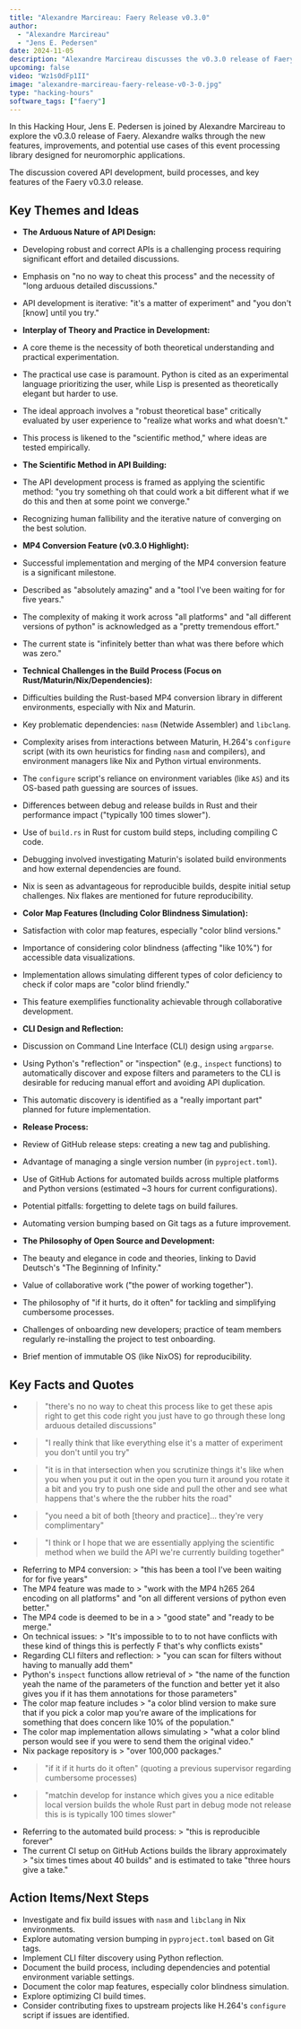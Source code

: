 ```yaml
---
title: "Alexandre Marcireau: Faery Release v0.3.0"
author:
  - "Alexandre Marcireau"
  - "Jens E. Pedersen"
date: 2024-11-05
description: "Alexandre Marcireau discusses the v0.3.0 release of Faery, an event processing library, in this Hacking Hour session."
upcoming: false
video: "Wz1s0dFp1II"
image: "alexandre-marcireau-faery-release-v0-3-0.jpg"
type: "hacking-hours"
software_tags: ["faery"]
---
```


In this Hacking Hour, Jens E. Pedersen is joined by Alexandre Marcireau to explore the v0.3.0 release of Faery. Alexandre walks through the new features, improvements, and potential use cases of this event processing library designed for neuromorphic applications.

The discussion covered API development, build processes, and key features of the Faery v0.3.0 release.

## Key Themes and Ideas

*   **The Arduous Nature of API Design:**
  *   Developing robust and correct APIs is a challenging process requiring significant effort and detailed discussions.
  *   Emphasis on "no no way to cheat this process" and the necessity of "long arduous detailed discussions."
  *   API development is iterative: "it's a matter of experiment" and "you don't [know] until you try."

*   **Interplay of Theory and Practice in Development:**
  *   A core theme is the necessity of both theoretical understanding and practical experimentation.
  *   The practical use case is paramount. Python is cited as an experimental language prioritizing the user, while Lisp is presented as theoretically elegant but harder to use.
  *   The ideal approach involves a "robust theoretical base" critically evaluated by user experience to "realize what works and what doesn't."
  *   This process is likened to the "scientific method," where ideas are tested empirically.

*   **The Scientific Method in API Building:**
  *   The API development process is framed as applying the scientific method: "you try something oh that could work a bit different what if we do this and then at some point we converge."
  *   Recognizing human fallibility and the iterative nature of converging on the best solution.

*   **MP4 Conversion Feature (v0.3.0 Highlight):**
  *   Successful implementation and merging of the MP4 conversion feature is a significant milestone.
  *   Described as "absolutely amazing" and a "tool I've been waiting for for five years."
  *   The complexity of making it work across "all platforms" and "all different versions of python" is acknowledged as a "pretty tremendous effort."
  *   The current state is "infinitely better than what was there before which was zero."

*   **Technical Challenges in the Build Process (Focus on Rust/Maturin/Nix/Dependencies):**
  *   Difficulties building the Rust-based MP4 conversion library in different environments, especially with Nix and Maturin.
  *   Key problematic dependencies: `nasm` (Netwide Assembler) and `libclang`.
  *   Complexity arises from interactions between Maturin, H.264's `configure` script (with its own heuristics for finding `nasm` and compilers), and environment managers like Nix and Python virtual environments.
  *   The `configure` script's reliance on environment variables (like `AS`) and its OS-based path guessing are sources of issues.
  *   Differences between debug and release builds in Rust and their performance impact ("typically 100 times slower").
  *   Use of `build.rs` in Rust for custom build steps, including compiling C code.
  *   Debugging involved investigating Maturin's isolated build environments and how external dependencies are found.
  *   Nix is seen as advantageous for reproducible builds, despite initial setup challenges. Nix flakes are mentioned for future reproducibility.

*   **Color Map Features (Including Color Blindness Simulation):**
  *   Satisfaction with color map features, especially "color blind versions."
  *   Importance of considering color blindness (affecting "like 10%") for accessible data visualizations.
  *   Implementation allows simulating different types of color deficiency to check if color maps are "color blind friendly."
  *   This feature exemplifies functionality achievable through collaborative development.

*   **CLI Design and Reflection:**
  *   Discussion on Command Line Interface (CLI) design using `argparse`.
  *   Using Python's "reflection" or "inspection" (e.g., `inspect` functions) to automatically discover and expose filters and parameters to the CLI is desirable for reducing manual effort and avoiding API duplication.
  *   This automatic discovery is identified as a "really important part" planned for future implementation.

*   **Release Process:**
  *   Review of GitHub release steps: creating a new tag and publishing.
  *   Advantage of managing a single version number (in `pyproject.toml`).
  *   Use of GitHub Actions for automated builds across multiple platforms and Python versions (estimated ~3 hours for current configurations).
  *   Potential pitfalls: forgetting to delete tags on build failures.
  *   Automating version bumping based on Git tags as a future improvement.

*   **The Philosophy of Open Source and Development:**
  *   The beauty and elegance in code and theories, linking to David Deutsch's "The Beginning of Infinity."
  *   Value of collaborative work ("the power of working together").
  *   The philosophy of "if it hurts, do it often" for tackling and simplifying cumbersome processes.
  *   Challenges of onboarding new developers; practice of team members regularly re-installing the project to test onboarding.
  *   Brief mention of immutable OS (like NixOS) for reproducibility.

## Key Facts and Quotes

*   > "there's no no way to cheat this process like to get these apis right to get this code right you just have to go through these long arduous detailed discussions"
*   > "I really think that like everything else it's a matter of experiment you don't until you try"
*   > "it is in that intersection when you scrutinize things it's like when you when you put it out in the open you turn it around you rotate it a bit and you try to push one side and pull the other and see what happens that's where the the rubber hits the road"
*   > "you need a bit of both [theory and practice]... they're very complimentary"
*   > "I think or I hope that we are essentially applying the scientific method when we build the API we're currently building together"
*   Referring to MP4 conversion: > "this has been a tool I've been waiting for for five years"
*   The MP4 feature was made to > "work with the MP4 h265 264 encoding on all platforms" and "on all different versions of python even better."
*   The MP4 code is deemed to be in a > "good state" and "ready to be merge."
*   On technical issues: > "It's impossible to to to not have conflicts with these kind of things this is perfectly F that's why conflicts exists"
*   Regarding CLI filters and reflection: > "you can scan for filters without having to manually add them"
*   Python's `inspect` functions allow retrieval of > "the name of the function yeah the name of the parameters of the function and better yet it also gives you if it has them annotations for those parameters"
*   The color map feature includes > "a color blind version to make sure that if you pick a color map you're aware of the implications for something that does concern like 10% of the population."
*   The color map implementation allows simulating > "what a color blind person would see if you were to send them the original video."
*   Nix package repository is > "over 100,000 packages."
*   > "if it if it hurts do it often" (quoting a previous supervisor regarding cumbersome processes)
*   > "matchin develop for instance which gives you a nice editable local version builds the whole Rust part in debug mode not release this is is typically 100 times slower"
*   Referring to the automated build process: > "this is reproducible forever"
*   The current CI setup on GitHub Actions builds the library approximately > "six times times about 40 builds" and is estimated to take "three hours give a take."

## Action Items/Next Steps

*   Investigate and fix build issues with `nasm` and `libclang` in Nix environments.
*   Explore automating version bumping in `pyproject.toml` based on Git tags.
*   Implement CLI filter discovery using Python reflection.
*   Document the build process, including dependencies and potential environment variable settings.
*   Document the color map features, especially color blindness simulation.
*   Explore optimizing CI build times.
*   Consider contributing fixes to upstream projects like H.264's `configure` script if issues are identified.
